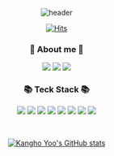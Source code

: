 <div align=center>
	
![header](https://capsule-render.vercel.app/api?type=waving&color=6795F0&height=230&section=header&text=Kangho%20Yoo&fontSize=80&animation=fadeIn&fontColor=FFFFFF&fontAlignY=40)
	
[![Hits](https://hits.seeyoufarm.com/api/count/incr/badge.svg?url=https%3A%2F%2Fgithub.com%2FKanghoYoo%2Fhit-counter&count_bg=%2379C83D&title_bg=%23555555&icon=&icon_color=%23E7E7E7&title=hits&edge_flat=false)](https://hits.seeyoufarm.com)

### 📢 **About me** 📢

<p align="center">
	<a href="https://notion.so/" target="_blank"><img src="https://img.shields.io/badge/Notion-000000?style=flat-square&logo=Notion&logoColor=white"/></a>
	<a href="https://kanghoyoo.github.io/" target="_blank"><img src="https://img.shields.io/badge/Devlop Blog-181717?style=flat-square&logo=GitHub&logoColor=white"/></a>
	<a href="mailto:kangsick98@gmail.com" target="_blank"><img src="https://img.shields.io/badge/Email-EA4335?style=flat-square&logo=Gmail&logoColor=white"/></a>
</p>
	
### 📚️ **Teck Stack** 📚️

<p align="center">
	<img src="https://img.shields.io/badge/JavaScript-ECD53F?style=flat&logo=JavaScript&logoColor=white" />
	<img src="https://img.shields.io/badge/TypeScript-3178C6?style=flat&logo=TypeScript&logoColor=white" />
	<img src="https://img.shields.io/badge/HTML5-E34F26?style=flat&logo=HTML5&logoColor=white" />
	<img src="https://img.shields.io/badge/CSS3-1572B6?style=flat&logo=CSS3&logoColor=white" />
	<img src="https://img.shields.io/badge/styled components-DB7093?style=flat&logo=styled-components&logoColor=white" />
	<img src="https://img.shields.io/badge/Sass-CC6699?style=flat&logo=Sass&logoColor=white" />
	<img src="https://img.shields.io/badge/React-61DAFB?style=flat&logo=React&logoColor=white" />
	<img src="https://img.shields.io/badge/Tailwind CSS-06B6D4?style=flat&logo=tailwindcss&logoColor=white" />
	<!--<img src="https://img.shields.io/badge/Redux CSS-764ABC?style=flat&logo=Redux&logoColor=white" />-->
</p>
<br />

[![Kangho Yoo's GitHub stats](https://github-readme-stats.vercel.app/api?username=kanghoyoo)](https://github.com/kanghoyoo/github-readme-stats)
